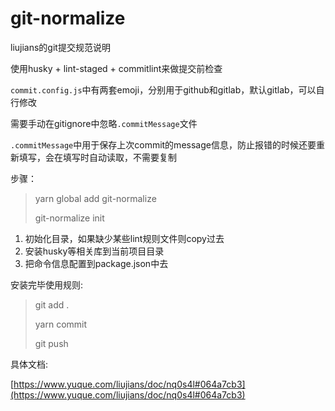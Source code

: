 # git-normalize

liujians的git提交规范说明

使用husky + lint-staged + commitlint来做提交前检查

`commit.config.js`中有两套emoji，分别用于github和gitlab，默认gitlab，可以自行修改

需要手动在gitignore中忽略`.commitMessage`文件

`.commitMessage`中用于保存上次commit的message信息，防止报错的时候还要重新填写，会在填写时自动读取，不需要复制

步骤：

> yarn global add git-normalize
>
> git-normalize init

1. 初始化目录，如果缺少某些lint规则文件则copy过去
1. 安装husky等相关库到当前项目目录
1. 把命令信息配置到package.json中去

安装完毕使用规则:

> git add .
>
> yarn commit
>
> git push

具体文档:

[https://www.yuque.com/liujians/doc/nq0s4l#064a7cb3](https://www.yuque.com/liujians/doc/nq0s4l#064a7cb3)
